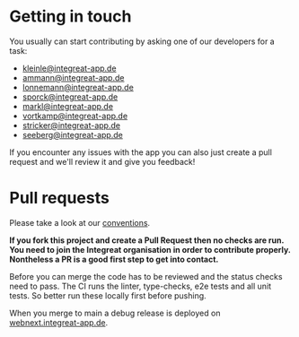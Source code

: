 # Getting in touch

You usually can start contributing by asking one of our developers for a task:
* <kleinle@integreat-app.de>
* <ammann@integreat-app.de>
* <lonnemann@integreat-app.de>
* <sporck@integreat-app.de>
* <markl@integreat-app.de>
* <vortkamp@integreat-app.de>
* <stricker@integreat-app.de>
* <seeberg@integreat-app.de>

If you encounter any issues with the app you can also just create a pull request and we'll review
it and give you feedback!

# Pull requests
Please take a look at our [conventions](docs/03-conventions.md).

**If you fork this project and create a Pull Request then no checks are run. You need to join the Integreat organisation in order to contribute properly. Nontheless a PR is a good first step to get into contact.**

Before you can merge the code has to be reviewed and the status checks need to pass.
The CI runs the linter, type-checks, e2e tests and all unit tests. So better run these locally first before pushing.

When you merge to main a debug release is deployed on [webnext.integreat-app.de](https://webnext.integreat-app.de/).
